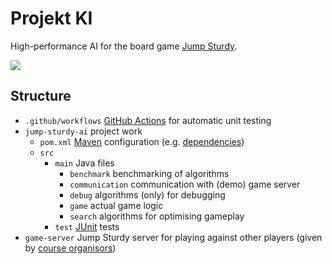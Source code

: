 # Projekt KI

High-performance AI for the board game [Jump Sturdy](https://www.mindsports.nl/index.php/the-pit/576-jumpsturdy).

![](https://github.com/noelkronenberg/projekt-ki/actions/workflows/junit.yml/badge.svg)

## Structure

- ```.github/workflows``` [GitHub Actions](https://docs.github.com/en/actions) for automatic unit testing
- ```jump-sturdy-ai``` project work
  - ```pom.xml``` [Maven](https://www.jetbrains.com/help/idea/maven-support.html) configuration (e.g. [dependencies](https://mvnrepository.com/))
  - ```src``` 
    - ```main``` Java files
      - ```benchmark``` benchmarking of algorithms
      - ```communication``` communication with (demo) game server
      - ```debug``` algorithms (only) for debugging
      - ```game``` actual game logic
      - ```search``` algorithms for optimising gameplay
    - ```test``` [JUnit](https://www.jetbrains.com/help/idea/junit.html) tests
- ```game-server``` Jump Sturdy server for playing against other players (given by [course organisors](https://git.tu-berlin.de/lengfeld8/jump-sturdy-game-server))
